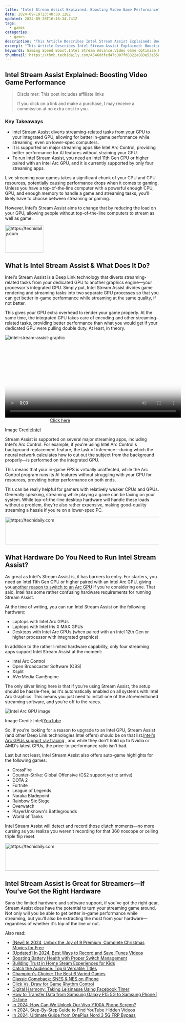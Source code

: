 ```yaml
---
title: "Intel Stream Assist Explained: Boosting Video Game Performance"
date: 2024-09-19T23:48:50.128Z
updated: 2024-09-26T16:16:34.741Z
tags:
  - games
categories:
  - games
description: "This Article Describes Intel Stream Assist Explained: Boosting Video Game Performance"
excerpt: "This Article Describes Intel Stream Assist Explained: Boosting Video Game Performance"
keywords: Gaming Speed Boost,Intel Stream Advance,Video Game Optimize,Performance Enhancement,CPU-GPU Syncing,Speed Up Games,Intelligent Assist
thumbnail: https://thmb.techidaily.com/4546ddfed47c887fd8822a083e53e55a360fbac19fd97cadc5d42f68a2d04c9c.png
---
```


## Intel Stream Assist Explained: Boosting Video Game Performance

>  Disclaimer: This post includes affiliate links
>
>  If you click on a link and make a purchase, I may receive a commission at no extra cost to you.
>

### Key Takeaways

* Intel Stream Assist diverts streaming-related tasks from your GPU to your integrated GPU, allowing for better in-game performance while streaming, even on lower-spec computers.
* It is supported on major streaming apps like Intel Arc Control, providing better performance for AI features without straining your GPU.
* To run Intel Stream Assist, you need an Intel 11th Gen CPU or higher paired with an Intel Arc GPU, and it is currently supported by only four streaming apps.

 Live streaming your games takes a significant chunk of your CPU and GPU resources, potentially causing performance drops when it comes to gaming. Unless you have a top-of-the-line computer with a powerful enough CPU, GPU, and enough memory to handle a game and streaming tasks, you'll likely have to choose between streaming or gaming.

 However, Intel's Stream Assist aims to change that by reducing the load on your GPU, allowing people without top-of-the-line computers to stream as well as game.

<!-- affiliate ads begin -->
<a href="https://aligracehair.sjv.io/c/5597632/2135351/19272" target="_top" id="2135351">
  <img src="//a.impactradius-go.com/display-ad/19272-2135351" border="0" alt="https://techidaily.com" width="125" height="90"/>
</a>
<img height="0" width="0" src="https://aligracehair.sjv.io/i/5597632/2135351/19272" style="position:absolute;visibility:hidden;" border="0" />
<!-- affiliate ads end -->

## What Is Intel Stream Assist & What Does It Do?

 Intel's Stream Assist is a Deep Link technology that diverts streaming-related tasks from your dedicated GPU to another graphics engine—your processor's integrated GPU. Simply put, Intel Stream Assist divides game rendering and streaming tasks into two separate GPU processes so that you can get better in-game performance while streaming at the same quality, if not better.

 This gives your GPU extra overhead to render your game properly. At the same time, the integrated GPU takes care of encoding and other streaming-related tasks, providing better performance than what you would get if your dedicated GPU were pulling double duty. At least, in theory.

![intel-stream-assist-graphic](https://static1.makeuseofimages.com/wordpress/wp-content/uploads/2023/11/intel-stream-assist-graphic.jpg)

<!-- affiliate ads begin -->
<span id="1993645">
					<video width="576" height="240" style="cursor:pointer"
           poster="//a.impactradius-go.com/display-clicktoplayimage/1993645.png"
           onclick="if(!this.playClicked){this.play();this.setAttribute('controls',true);this.playClicked=true;}">
	   <source src="//a.impactradius-go.com/display-ad/22993-1993645">
	   <img src="//a.impactradius-go.com/display-clicktoplayimage/1993645.png" style="border: none; height: 100%; width: 100%; object-fit: contain">
	</video>
	<div style="width:360px;text-align:center"><a href="javascript:window.open(decodeURIComponent('https%3A%2F%2Fhomestyler.sjv.io%2Fc%2F5597632%2F1993645%2F22993'), '_blank');void(0);">Click here</a></div>
</span>
<img height="0" width="0" src="https://imp.pxf.io/i/5597632/1993645/22993" style="position:absolute;visibility:hidden;" border="0" />
<!-- affiliate ads end -->

 Image Credit:[Intel](https://www.intel.com/content/www/us/en/architecture-and-technology/adaptix/deep-link-support.html)

 Stream Assist is supported on several major streaming apps, including Intel's Arc Control. For example, if you're using Intel Arc Control's background replacement feature, the task of inference—during which the neural network calculates how to cut out the subject from the background properly—is performed on the integrated GPU.

 This means that your in-game FPS is virtually unaffected, while the Arc Control program runs its AI features without struggling with your GPU for resources, providing better performance on both ends.

 This can be really helpful for gamers with relatively weaker CPUs and GPUs. Generally speaking, streaming while playing a game can be taxing on your system. While top-of-the-line desktop hardware will handle these loads without a problem, they're also rather expensive, making good-quality streaming a hassle if you're on a lower-spec PC.

<!-- affiliate ads begin -->
<a href="https://ephamedtechinc.pxf.io/c/5597632/2130530/26400" target="_top" id="2130530">
  <img src="//a.impactradius-go.com/display-ad/26400-2130530" border="0" alt="https://techidaily.com" width="728" height="90"/>
</a>
<img height="0" width="0" src="https://ephamedtechinc.pxf.io/i/5597632/2130530/26400" style="position:absolute;visibility:hidden;" border="0" />
<!-- affiliate ads end -->

## What Hardware Do You Need to Run Intel Stream Assist?

 As great as Intel's Stream Assist is, it has barriers to entry. For starters, you need an Intel 11th Gen CPU or higher paired with an Intel Arc GPU, giving you[another reason to switch to an Arc GPU](https://www.makeuseof.com/reasons-switch-intel-arc-gpu/) if you're considering one. That said, Intel has some rather confusing hardware requirements for running Stream Assist.

 At the time of writing, you can run Intel Stream Assist on the following hardware:

* Laptops with Intel Arc GPUs
* Laptops with Intel Iris X MAX GPUs
* Desktops with Intel Arc GPUs (when paired with an Intel 12th Gen or higher processor with integrated graphics)

 In addition to the rather limited hardware capability, only four streaming apps support Intel Stream Assist at the moment:

* Intel Arc Control
* Open Broadcaster Software (OBS)
* Xsplit
* AVerMedia CamEngine

 The only silver lining here is that if you're using Stream Assist, the setup should be hassle-free, as it's automatically enabled on all systems with Intel Arc Graphics. This means you just need to install one of the aforementioned streaming software, and you're off to the races.

![Intel Arc GPU image](https://static1.makeuseofimages.com/wordpress/wp-content/uploads/2022/09/Intel-Arc-GPU-image.jpg)

 Image Credit: Intel/[YouTube](https://www.youtube.com/watch?v=n6LSJcV5Vco&ab%5Fchannel=IntelGraphics)

 So, if you're looking for a reason to upgrade to an Intel GPU, Stream Assist (and other Deep Link technologies Intel offers) should be on that list.[Intel's Arc GPUs support ray tracing](https://www.makeuseof.com/do-intel-arc-gpus-support-ray-tracing/) , and while they don't hold up to Nvidia or AMD's latest GPUs, the price-to-performance ratio isn't bad.

 Last but not least, Intel Stream Assist also offers auto-game highlights for the following games:

* CrossFire
* Counter-Strike: Global Offensive (CS2 support yet to arrive)
* DOTA 2
* Fortnite
* League of Legends
* Naraka Bladepoint
* Rainbow Six Siege
* Overwatch
* PlayerUnknown's Battlegrounds
* World of Tanks

 Intel Stream Assist will detect and record those clutch moments—no more cursing as you realize you weren't recording for that 360 noscope or ceiling triple flip reset.

<!-- affiliate ads begin -->
<a href="https://appsumo.8odi.net/c/5597632/2118306/7443" target="_top" id="2118306">
  <img src="//a.impactradius-go.com/display-ad/7443-2118306" border="0" alt="https://techidaily.com" width="728" height="90"/>
</a>
<img height="0" width="0" src="https://appsumo.8odi.net/i/5597632/2118306/7443" style="position:absolute;visibility:hidden;" border="0" />
<!-- affiliate ads end -->

## Intel Stream Assist Is Great for Streamers—If You've Got the Right Hardware

 Sans the limited hardware and software support, if you've got the right gear, Stream Assist does have the potential to turn your streaming game around. Not only will you be able to get better in-game performance while streaming, but you'll also be extracting the most from your hardware—regardless of whether it's top of the line or not.

<ins class="adsbygoogle"
     style="display:block"
     data-ad-format="autorelaxed"
     data-ad-client="ca-pub-7571918770474297"
     data-ad-slot="1223367746"></ins>

<ins class="adsbygoogle"
     style="display:block"
     data-ad-client="ca-pub-7571918770474297"
     data-ad-slot="8358498916"
     data-ad-format="auto"
     data-full-width-responsive="true"></ins>

<span class="atpl-alsoreadstyle">Also read:</span>
<div><ul>
<li><a href="https://youtube-blog.techidaily.com/n-2024-unbox-the-joy-of-9-premium-complete-christmas-movies-for-free/"><u>[New] In 2024, Unbox the Joy of 9 Premium, Complete Christmas Movies for Free</u></a></li>
<li><a href="https://on-screen-recording.techidaily.com/updated-in-2024-best-ways-to-record-and-save-itunes-videos/"><u>[Updated] In 2024, Best Ways to Record and Save iTunes Videos</u></a></li>
<li><a href="https://games-able.techidaily.com/boosting-battery-health-with-proper-switch-management/"><u>Boosting Battery Health with Proper Switch Management</u></a></li>
<li><a href="https://games-able.techidaily.com/building-trust-in-home-steam-experiences-for-kids/"><u>Building Trust in Home Steam Experiences for Kids</u></a></li>
<li><a href="https://games-able.techidaily.com/catch-the-audience-top-6-versatile-titles/"><u>Catch the Audience: Top 6 Versatile Titles</u></a></li>
<li><a href="https://games-able.techidaily.com/champions-choice-the-best-6-varied-games/"><u>Champion's Choice: The Best 6 Varied Games</u></a></li>
<li><a href="https://games-able.techidaily.com/classic-comeback-snes-and-nes-on-iphone/"><u>Classic Comeback: SNES & NES on iPhone</u></a></li>
<li><a href="https://games-able.techidaily.com/click-vs-draw-for-game-rhythm-control/"><u>Click Vs. Draw for Game Rhythm Control</u></a></li>
<li><a href="https://facebook.techidaily.com/digital-harmony-taking-leisinasse-using-facebook-timer/"><u>Digital Harmony: Taking Leisinasse Using Facebook Timer</u></a></li>
<li><a href="https://android-transfer.techidaily.com/how-to-transfer-data-from-samsung-galaxy-f15-5g-to-samsung-phone-drfone-by-drfone-transfer-from-android-transfer-from-android/"><u>How to Transfer Data from Samsung Galaxy F15 5G to Samsung Phone | Dr.fone</u></a></li>
<li><a href="https://android-unlock.techidaily.com/in-2024-how-can-we-unlock-our-vivo-y100a-phone-screen-by-drfone-android/"><u>In 2024, How Can We Unlock Our Vivo Y100A Phone Screen?</u></a></li>
<li><a href="https://youtube-help.techidaily.com/in-2024-step-by-step-guide-to-find-youtube-hidden-videos/"><u>In 2024, Step-By-Step Guide to Find YouTube Hidden Videos</u></a></li>
<li><a href="https://android-frp.techidaily.com/in-2024-ultimate-guide-from-oneplus-nord-3-5g-frp-bypass-by-drfone-android/"><u>In 2024, Ultimate Guide from OnePlus Nord 3 5G FRP Bypass</u></a></li>
</ul></div>

